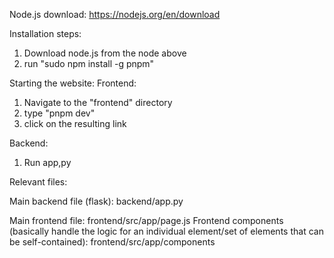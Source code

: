 Node.js download: https://nodejs.org/en/download

Installation steps:
  1. Download node.js from the node above
  2. run "sudo npm install -g pnpm"

Starting the website:
Frontend:
  1. Navigate to the "frontend" directory
  2. type "pnpm dev"
  3. click on the resulting link 

Backend:
  1. Run app,py

Relevant files:

Main backend file (flask): backend/app.py

Main frontend file: frontend/src/app/page.js
Frontend components (basically handle the logic for an individual element/set of elements that can be self-contained):
  frontend/src/app/components
